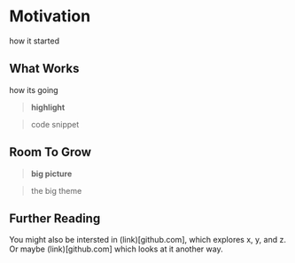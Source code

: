 # Motivation

how it started

## What Works

how its going

> **highlight**

>    code snippet

## Room To Grow

> **big picture**

> the big theme

## Further Reading

You might also be intersted in (link)[github.com], which explores x, y, and z. Or maybe (link)[github.com] which looks at it another way.
